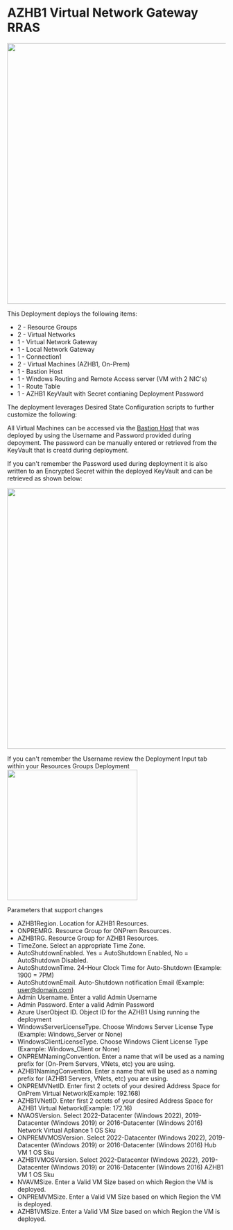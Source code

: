 # AZHB1 Virtual Network Gateway RRAS
<img src="./x_Images/AZHB1VirtualNetworkGatewayRRAS.svg" height="600" width="800"/>

This Deployment deploys the following items:

- 2 - Resource Groups
- 2 - Virtual Networks
- 1 - Virtual Network Gateway
- 1 - Local Network Gateway
- 1 - Connection1
- 2 - Virtual Machines (AZHB1, On-Prem)
- 1 - Bastion Host
- 1 - Windows Routing and Remote Access server (VM with 2 NIC's)
- 1 - Route Table
- 1 - AZHB1 KeyVault with Secret contianing Deployment Password

The deployment leverages Desired State Configuration scripts to further customize the following:


All Virtual Machines can be accessed via the [Bastion Host](https://docs.microsoft.com/en-us/azure/bastion/bastion-overview) that was deployed by using the Username and Password provided during depoyment.  The password can be manually entered or retrieved from the KeyVault that is creatd during deployment.

If you can't remember the Password used during deployment it is also written to an Encrypted Secret within the deployed KeyVault and can be retrieved as shown below:

<img src="./x_Images/DeploymentPassword.png" width="600"/>

If you can't remember the Username review the Deployment Input tab within your Resources Groups Deployment
<img src="./x_Images/DeploymentUsername.png" width="300"/>

Parameters that support changes
- AZHB1Region.  Location for AZHB1 Resources.
- ONPREMRG.  Resource Group for ONPrem Resources.
- AZHB1RG.  Resource Group for AZHB1 Resources.
- TimeZone.  Select an appropriate Time Zone.
- AutoShutdownEnabled.  Yes = AutoShutdown Enabled, No = AutoShutdown Disabled.
- AutoShutdownTime.  24-Hour Clock Time for Auto-Shutdown (Example: 1900 = 7PM)
- AutoShutdownEmail.  Auto-Shutdown notification Email (Example:  user@domain.com)
- Admin Username.  Enter a valid Admin Username
- Admin Password.  Enter a valid Admin Password
- Azure UserObject ID.  Object ID for the AZHB1 Using running the deployment
- WindowsServerLicenseType.  Choose Windows Server License Type (Example:  Windows_Server or None)
- WindowsClientLicenseType.  Choose Windows Client License Type (Example:  Windows_Client or None)
- ONPREMNamingConvention. Enter a name that will be used as a naming prefix for (On-Prem Servers, VNets, etc) you are using.
- AZHB1NamingConvention. Enter a name that will be used as a naming prefix for (AZHB1 Servers, VNets, etc) you are using.
- ONPREMVNetID.  Enter first 2 octets of your desired Address Space for OnPrem Virtual Network(Example:  192.168)
- AZHB1VNetID.  Enter first 2 octets of your desired Address Space for AZHB1 Virtual Network(Example:  172.16)
- NVAOSVersion.  Select 2022-Datacenter (Windows 2022), 2019-Datacenter (Windows 2019) or 2016-Datacenter (Windows 2016) Network Virtual Apliance 1 OS Sku
- ONPREMVMOSVersion.  Select 2022-Datacenter (Windows 2022), 2019-Datacenter (Windows 2019) or 2016-Datacenter (Windows 2016) Hub VM 1 OS Sku
- AZHB1VMOSVersion.  Select 2022-Datacenter (Windows 2022), 2019-Datacenter (Windows 2019) or 2016-Datacenter (Windows 2016) AZHB1 VM 1 OS Sku
- NVAVMSize.  Enter a Valid VM Size based on which Region the VM is deployed.
- ONPREMVMSize.  Enter a Valid VM Size based on which Region the VM is deployed.
- AZHB1VMSize.  Enter a Valid VM Size based on which Region the VM is deployed.